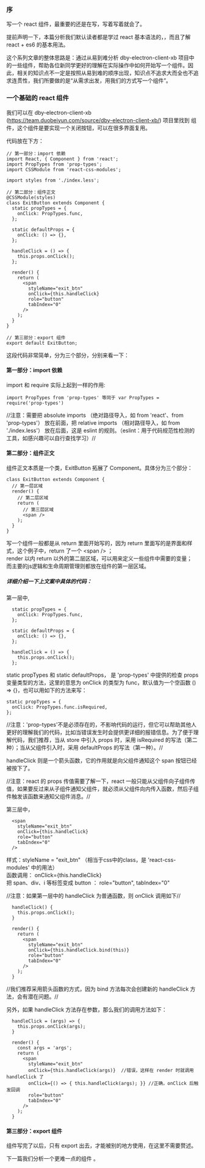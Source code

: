 ### 序

写一个 react 组件，最重要的还是在写，写着写着就会了。

提前声明一下，本篇分析我们默认读者都是学过 react 基本语法的，，而且了解 react + es6 的基本用法。

这个系列文章的整体思路是：通过从易到难分析 dby-electron-client-xb 项目中的一些组件，帮助各位新同学更好的理解在实际操作中如何开始写一个组件。因此，相关的知识点不一定是按照从易到难的顺序出现，知识点不追求大而全也不追求连贯性，我们所要做的是“从需求出发，用我们的方式写一个组件”。

### 一个基础的 react 组件
我们可以在 dby-electron-client-xb (https://team.duobeiyun.com/source/dby-electron-client-xb/)  项目里找到 <ExitButton/> 组件，这个组件是要实现一个关闭按钮，可以在很多界面复用。

代码放在下方：

```lang=javascript, lines=12
// 第一部分：import 依赖
import React, { Component } from 'react';
import PropTypes from 'prop-types';
import CSSModule from 'react-css-modules';

import styles from './index.less';

// 第二部分：组件正文
@CSSModule(styles)
class ExitButton extends Component {
  static propTypes = {
    onClick: PropTypes.func,
  };

  static defaultProps = {
    onClick: () => {},
  };

  handleClick = () => {
    this.props.onClick();
  };

  render() {
    return (
      <span
        styleName="exit_btn"
        onClick={this.handleClick}
        role="button"
        tabIndex="0"
      />
    );
  }
}

// 第三部分：export 组件
export default ExitButton;
```

这段代码非常简单，分为三个部分，分别来看一下：

#### 第一部分：import 依赖
import 和 require 实际上起到一样的作用:
```lang=javascript
import PropTypes from 'prop-types' 等同于 var PropTypes = require('prop-types')
```
//注意：需要把 absolute imports （绝对路径导入，如 from 'react'、from 'prop-types'） 放在前面，把 relative imports （相对路径导入，如 from './index.less'） 放在后面，这是 eslint 的规则。（eslint：用于代码规范性检测的工具，如感兴趣可以自行查找学习）//

#### 第二部分：组件正文
组件正文本质是一个类，ExitButton 拓展了 Component。具体分为三个部分：
```lang=javascript
class ExitButton extends Component {
  // 第一层区域
  render() {
    // 第二层区域
    return (
      // 第三层区域
      <span />
    );
  }
}
```
写一个组件一般都是从 return 里面开始写的，因为 return 里面写的是界面和样式，这个例子中，return 了一个 \<span \/\> ；  
render 以内 return 以外的第二层区域，可以用来定义一些组件中需要的变量；  
而主要的js逻辑和生命周期管理则都放在组件的️第一层区域。

##### 详细介绍一下上文案中具体的代码：
第一层中,
```lang=javascript
  static propTypes = {
    onClick: PropTypes.func,
  };

  static defaultProps = {
    onClick: () => {},
  };

  handleClick = () => {
    this.props.onClick();
  };
```
static propTypes 和 static defaultProps， 是 'prop-types' 中提供的检查 props 变量类型的方法，这里的意思为 onClick 的类型为 func，默认值为一个空函数 () => {}，也可以用如下的方法来写：
```lang=javascript
static propTypes = {
  onClick: PropTypes.func.isRequired,
};
```
//注意：'prop-types'不是必须存在的，不影响代码的运行，但它可以帮助其他人更好的理解我们的代码，比如当错误发生时会提供更详细的报错信息。为了便于理解代码，我们推荐，当从 store 中引入 props 时，采用 isRequired  的写法（第二种）；当从父组件引入时，采用 defaultProps 的写法（第一种）。//


handleClick 则是一个箭头函数，它的作用就是向父组件通知这个 span 按钮已经被按下了。

//注意：react 的 props 传值需要了解一下，react 一般只能从父组件向子组件传值，如果要反过来从子组件通知父组件，就必须从父组件向内传入函数，然后子组件触发该函数来通知父组件消息。//

第三层中，
```lang=javascript
  <span
    styleName="exit_btn"
    onClick={this.handleClick}
    role="button"
    tabIndex="0"
  />
```
样式：styleName = "exit_btn"  （相当于css中的class，是 'react-css-modules' 中的用法）  
函数调用： onClick={this.handleClick}   
把 span、div、i 等标签变成 button ： role="button", tabIndex="0"

//注意：如果第一层中的 handleClick 为普通函数，则 onClick 调用如下//
```lang=javascript
  handleClick() {
    this.props.onClick();
  }
  
  render() {
    return (
      <span
        styleName="exit_btn"
        onClick={this.handleClick.bind(this)}
        role="button"
        tabIndex="0"
      />
    );
  }
```
//我们推荐采用箭头函数的方式，因为 bind 方法每次会创建新的 handleClick 方法，会有潜在问题。//

另外，如果 handleClick 方法存在参数，那么我们的调用方法如下：
```lang=javascript
  handleClick = (args) => {
    this.props.onClick(args);
  }
  
  render() {
    const args = 'args';
    return (
      <span
        styleName="exit_btn"
        onClick={this.handleClick(args)}  //错误，这样在 render 时就调用 handleClick 了
        onClick={() => { this.handleClick(args); }} //正确，onClick 后触发回调
        role="button"
        tabIndex="0"
      />
    );
  }
```

#### 第三部分：export 组件
组件写完了以后，只有 export 出去，才能被别的地方使用，在这里不需要赘述。

下一篇我们分析一个更难一点的组件 <MicVolumeInputLevelXB />。